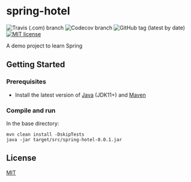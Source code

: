 # spring-hotel
![Travis (.com) branch](https://img.shields.io/travis/com/tomdaly/spring-hotel/master)
![Codecov branch](https://img.shields.io/codecov/c/github/tomdaly/spring-hotel/master)
![GitHub tag (latest by date)](https://img.shields.io/github/v/tag/tomdaly/spring-hotel)
[![MIT license](http://img.shields.io/badge/license-MIT-brightgreen.svg)](http://opensource.org/licenses/MIT)

A demo project to learn Spring

## Getting Started
### Prerequisites
* Install the latest version of [Java](https://www.java.com/en/) (JDK11+) and [Maven](https://maven.apache.org/download.cgi)

### Compile and run
In the base directory:  
```
mvn clean install -DskipTests
java -jar target/src/spring-hotel-0.0.1.jar
```

## License
[MIT](https://choosealicense.com/licenses/mit/)
